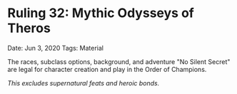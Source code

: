 # Ruling 32: Mythic Odysseys of Theros

Date: Jun 3, 2020
Tags: Material

The races, subclass options, background, and adventure "No Silent Secret" are legal for character creation and play in the Order of Champions.

*This excludes supernatural feats and heroic bonds.*